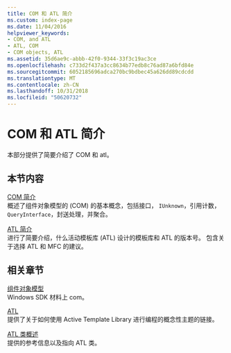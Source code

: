 ```yaml
---
title: COM 和 ATL 简介
ms.custom: index-page
ms.date: 11/04/2016
helpviewer_keywords:
- COM, and ATL
- ATL, COM
- COM objects, ATL
ms.assetid: 35d6ae9c-abbb-42f0-9344-33f3c19ac3ce
ms.openlocfilehash: c733d2f437a3cc8634b77edb8c76ad87a6bfd84e
ms.sourcegitcommit: 6052185696adca270bc9bdbec45a626dd89cdcdd
ms.translationtype: MT
ms.contentlocale: zh-CN
ms.lasthandoff: 10/31/2018
ms.locfileid: "50620732"
---
```

# <a name="introduction-to-com-and-atl"></a>COM 和 ATL 简介

本部分提供了简要介绍了 COM 和 atl。

## <a name="in-this-section"></a>本节内容

[COM 简介](../atl/introduction-to-com.md)<br/>
概述了组件对象模型的 (COM) 的基本概念，包括接口， `IUnknown`，引用计数， `QueryInterface`，封送处理，并聚合。

[ATL 简介](../atl/introduction-to-atl.md)<br/>
进行了简要介绍，什么活动模板库 (ATL) 设计的模板库和 ATL 的版本号。 包含关于选择 ATL 和 MFC 的建议。

## <a name="related-sections"></a>相关章节

[组件对象模型](/windows/desktop/com/the-component-object-model)<br/>
Windows SDK 材料上 com。

[ATL](../atl/active-template-library-atl-concepts.md)<br/>
提供了关于如何使用 Active Template Library 进行编程的概念性主题的链接。

[ATL 类概述](../atl/atl-class-overview.md)<br/>
提供的参考信息以及指向 ATL 类。

